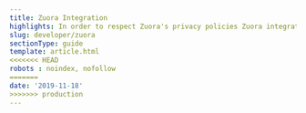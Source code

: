 ```yaml
---
title: Zuora Integration
highlights: In order to respect Zuora's privacy policies Zuora integration documentation is only available upon request. Please email support@saasquat.ch for more information.
slug: developer/zuora
sectionType: guide
template: article.html
<<<<<<< HEAD
robots : noindex, nofollow
=======
date: '2019-11-18'
>>>>>>> production
---
```

